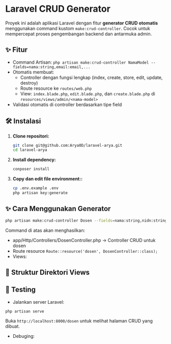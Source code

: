# Laravel CRUD Generator

Proyek ini adalah aplikasi Laravel dengan fitur **generator CRUD otomatis** menggunakan command kustom `make:crud-controller`. Cocok untuk mempercepat proses pengembangan backend dan antarmuka admin.

## ✨ Fitur

- Command Artisan: `php artisan make:crud-controller NamaModel --fields=nama:string,email:email,...`
- Otomatis membuat:
  - Controller dengan fungsi lengkap (index, create, store, edit, update, destroy)
  - Route resource ke `routes/web.php`
  - View: `index.blade.php`, `edit.blade.php`, dan `create.blade.php` di `resources/views/admin/<nama-model>`
- Validasi otomatis di controller berdasarkan tipe field

## 🛠 Instalasi

1. **Clone repositori:**

   ```bash
   git clone git@github.com:Arya0D/laravel-arya.git
   cd laravel-arya
   ```
2. **Install dependency:**
   ```bash
   conposer install
   ```
3. **Copy dan edit file environment::**
   ```bash
   cp .env.example .env
   php artisan key:generate
   ```

## ✨ Cara Menggunakan Generator
  ```bash
  php artisan make:crud-controller Dosen --fields=nama:string,nidn:string,email:email,prodi:string
   ```
Command di atas akan menghasilkan:
- app/Http/Controllers/DosenController.php -> Controller CRUD untuk dosen
- Route resource ```Route::resource('dosen', DosenController::class);```
- Views:

## 📂 Struktur Direktori Views

## 🧪 Testing
- Jalankan server Laravel:
```
php artisan serve
```
Buka ```http://localhost:8000/dosen``` untuk melihat halaman CRUD yang dibuat.

- Debuging:


  
